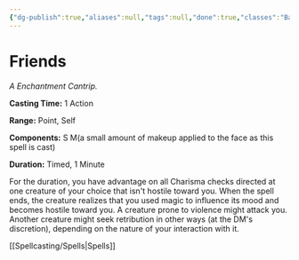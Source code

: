 ```yaml
---
{"dg-publish":true,"aliases":null,"tags":null,"done":true,"classes":"Bard, Sorcerer, Warlock, Wizard,","spellLevel":0,"school":"Enchantment","source":"PHB","permalink":"/spells/friends/","dgHomeLink":false,"dgPassFrontmatter":true}
---
```


# Friends
*A Enchantment Cantrip.*

**Casting Time:** 1 Action

**Range:** Point, Self

**Components:** S M(a small amount of makeup applied to the face as this spell is cast)

**Duration:** Timed, 1 Minute

For the duration, you have advantage on all Charisma checks directed at one creature of your choice that isn't hostile toward you. When the spell ends, the creature realizes that you used magic to influence its mood and becomes hostile toward you. A creature prone to violence might attack you. Another creature might seek retribution in other ways (at the DM's discretion), depending on the nature of your interaction with it.

[[Spellcasting/Spells|Spells]]